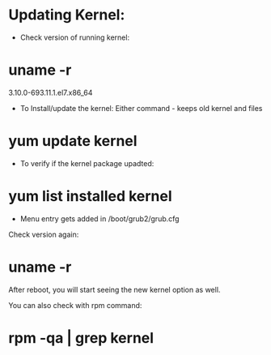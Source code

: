 # Updating Kernel: 


- Check version of running kernel: 

# uname -r
3.10.0-693.11.1.el7.x86_64


- To Install/update the kernel: 
Either command - keeps old kernel and files


# yum update kernel

- To verify if the kernel package upadted: 
# yum list installed kernel


- Menu entry gets added in /boot/grub2/grub.cfg

Check version again: 
# uname -r

After reboot, you will start seeing the new kernel
option as well.

You can also check with rpm command:
# rpm -qa | grep kernel





